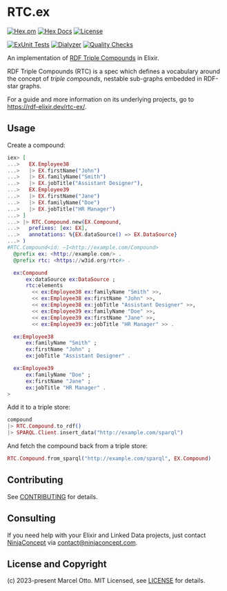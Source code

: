 # RTC.ex

[![Hex.pm](https://img.shields.io/hexpm/v/rtc.svg?style=flat-square)](https://hex.pm/packages/rtc)
[![Hex Docs](https://img.shields.io/badge/hex-docs-lightgreen.svg)](https://hexdocs.pm/rtc/)
[![License](https://img.shields.io/hexpm/l/rtc.svg)](https://github.com/rtc-org/rtc-ex/blob/master/LICENSE.md)

[![ExUnit Tests](https://github.com/rtc-org/rtc-ex/actions/workflows/elixir-build-and-test.yml/badge.svg)](https://github.com/rtc-org/rtc-ex/actions/workflows/elixir-build-and-test.yml)
[![Dialyzer](https://github.com/rtc-org/rtc-ex/actions/workflows/elixir-dialyzer.yml/badge.svg)](https://github.com/rtc-org/rtc-ex/actions/workflows/elixir-dialyzer.yml)
[![Quality Checks](https://github.com/rtc-org/rtc-ex/actions/workflows/elixir-quality-checks.yml/badge.svg)](https://github.com/rtc-org/rtc-ex/actions/workflows/elixir-quality-checks.yml)

An implementation of [RDF Triple Compounds](https://rtc-org.github.io/spec) in Elixir.

RDF Triple Compounds (RTC) is a spec which defines a vocabulary around the concept
of _triple compounds_, nestable sub-graphs embedded in RDF-star graphs.

For a guide and more information on its underlying projects, go to <https://rdf-elixir.dev/rtc-ex/>.


## Usage

Create a compound:

```elixir
iex> [
...>   EX.Employee38 
...>   |> EX.firstName("John")
...>   |> EX.familyName("Smith")
...>   |> EX.jobTitle("Assistant Designer"),
...>   EX.Employee39
...>   |> EX.firstName("Jane")
...>   |> EX.familyName("Doe")
...>   |> EX.jobTitle("HR Manager")
...> ]
...> |> RTC.Compound.new(EX.Compound,
...>   prefixes: [ex: EX],    
...>   annotations: %{EX.dataSource() => EX.DataSource}
...> )
#RTC.Compound<id: ~I<http://example.com/Compound>
  @prefix ex: <http://example.com/> .
  @prefix rtc: <https://w3id.org/rtc#> .

  ex:Compound
      ex:dataSource ex:DataSource ;
      rtc:elements 
        << ex:Employee38 ex:familyName "Smith" >>, 
        << ex:Employee38 ex:firstName "John" >>, 
        << ex:Employee38 ex:jobTitle "Assistant Designer" >>, 
        << ex:Employee39 ex:familyName "Doe" >>, 
        << ex:Employee39 ex:firstName "Jane" >>, 
        << ex:Employee39 ex:jobTitle "HR Manager" >> .

  ex:Employee38
      ex:familyName "Smith" ;
      ex:firstName "John" ;
      ex:jobTitle "Assistant Designer" .

  ex:Employee39
      ex:familyName "Doe" ;
      ex:firstName "Jane" ;
      ex:jobTitle "HR Manager" .
>
```

Add it to a triple store:

```elixir
compound
|> RTC.Compound.to_rdf()
|> SPARQL.Client.insert_data("http://example.com/sparql")
```

And fetch the compound back from a triple store:

```elixir
RTC.Compound.from_sparql("http://example.com/sparql", EX.Compound)
```


## Contributing

See [CONTRIBUTING](CONTRIBUTING.md) for details.


## Consulting

If you need help with your Elixir and Linked Data projects, just contact [NinjaConcept](https://www.ninjaconcept.com/) via <contact@ninjaconcept.com>.


## License and Copyright

(c) 2023-present Marcel Otto. MIT Licensed, see [LICENSE](LICENSE.md) for details.
